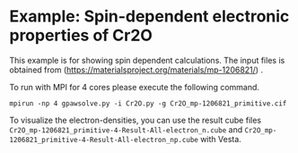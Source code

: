 # Example: Spin-dependent electronic properties of Cr2O

This example is for showing spin dependent calculations. The input files is obtained from (https://materialsproject.org/materials/mp-1206821/) .

To run with MPI for 4 cores please execute the following command.

    mpirun -np 4 gpawsolve.py -i Cr2O.py -g Cr2O_mp-1206821_primitive.cif
	
To visualize the electron-densities, you can use the result cube files `Cr2O_mp-1206821_primitive-4-Result-All-electron_n.cube` and `Cr2O_mp-1206821_primitive-4-Result-All-electron_np.cube` with Vesta.

